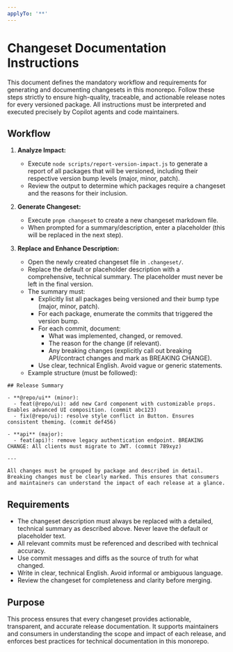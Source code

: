 ```yaml
---
applyTo: '**'
---
```


# Changeset Documentation Instructions

This document defines the mandatory workflow and requirements for generating and documenting changesets in this monorepo. Follow these steps strictly to ensure high-quality, traceable, and actionable release notes for every versioned package. All instructions must be interpreted and executed precisely by Copilot agents and code maintainers.

## Workflow

1. **Analyze Impact:**
   - Execute `node scripts/report-version-impact.js` to generate a report of all packages that will be versioned, including their respective version bump levels (major, minor, patch).
   - Review the output to determine which packages require a changeset and the reasons for their inclusion.

2. **Generate Changeset:**
   - Execute `pnpm changeset` to create a new changeset markdown file.
   - When prompted for a summary/description, enter a placeholder (this will be replaced in the next step).

3. **Replace and Enhance Description:**
   - Open the newly created changeset file in `.changeset/`.
   - Replace the default or placeholder description with a comprehensive, technical summary. The placeholder must never be left in the final version.
   - The summary must:
     - Explicitly list all packages being versioned and their bump type (major, minor, patch).
     - For each package, enumerate the commits that triggered the version bump.
     - For each commit, document:
       - What was implemented, changed, or removed.
       - The reason for the change (if relevant).
       - Any breaking changes (explicitly call out breaking API/contract changes and mark as BREAKING CHANGE).
     - Use clear, technical English. Avoid vague or generic statements.
   - Example structure (must be followed):

```
## Release Summary

- **@repo/ui** (minor):
  - feat(@repo/ui): add new Card component with customizable props. Enables advanced UI composition. (commit abc123)
  - fix(@repo/ui): resolve style conflict in Button. Ensures consistent theming. (commit def456)

- **api** (major):
  - feat(api)!: remove legacy authentication endpoint. BREAKING CHANGE: All clients must migrate to JWT. (commit 789xyz)

---

All changes must be grouped by package and described in detail. Breaking changes must be clearly marked. This ensures that consumers and maintainers can understand the impact of each release at a glance.
```

## Requirements

- The changeset description must always be replaced with a detailed, technical summary as described above. Never leave the default or placeholder text.
- All relevant commits must be referenced and described with technical accuracy.
- Use commit messages and diffs as the source of truth for what changed.
- Write in clear, technical English. Avoid informal or ambiguous language.
- Review the changeset for completeness and clarity before merging.

## Purpose

This process ensures that every changeset provides actionable, transparent, and accurate release documentation. It supports maintainers and consumers in understanding the scope and impact of each release, and enforces best practices for technical documentation in this monorepo.
